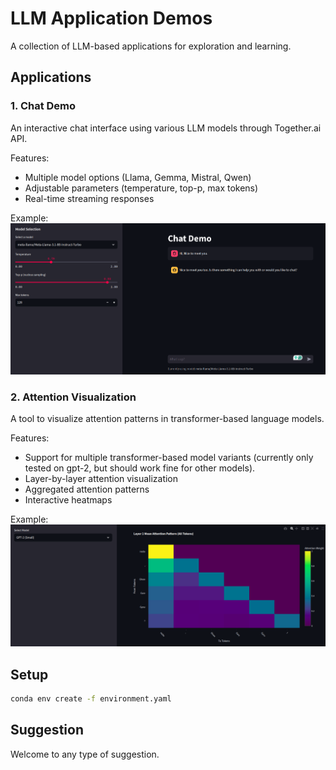 # LLM Application Demos

A collection of LLM-based applications for exploration and learning.

## Applications

### 1. Chat Demo
An interactive chat interface using various LLM models through Together.ai API.

Features:
- Multiple model options (Llama, Gemma, Mistral, Qwen)
- Adjustable parameters (temperature, top-p, max tokens)
- Real-time streaming responses

Example:
![chat-demo-showcase](imgs/chat_demo_example.png)

### 2. Attention Visualization
A tool to visualize attention patterns in transformer-based language models.

Features:
- Support for multiple transformer-based model variants (currently only tested on gpt-2, but should work fine for other models).
- Layer-by-layer attention visualization
- Aggregated attention patterns
- Interactive heatmaps

Example:
![layer-attention-showcase](imgs/layer_attention_visualization_exmaple.png)

## Setup

```bash
conda env create -f environment.yaml
```

## Suggestion

Welcome to any type of suggestion.
